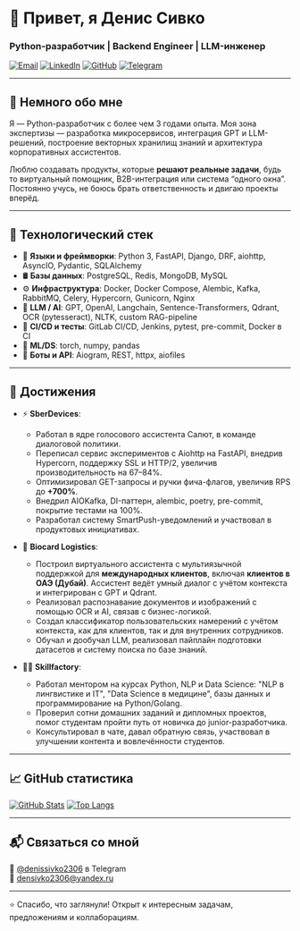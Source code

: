 # 👋 Привет, я Денис Сивко
### Python-разработчик | Backend Engineer | LLM-инженер

[![Email](https://img.shields.io/badge/email-densivko2306@yandex.ru-c14438?style=flat-square&logo=gmail&logoColor=white)](mailto:densivko2306@yandex.ru)
[![LinkedIn](https://img.shields.io/badge/-denissivko-0072b1?style=flat-square&logo=linkedin&logoColor=white)](https://www.linkedin.com/in/denissivko/)
[![GitHub](https://img.shields.io/badge/-DenisSivko-grey?style=flat-square&logo=github&logoColor=white)](https://github.com/DenisSivko/)
[![Telegram](https://img.shields.io/badge/Telegram-@denissivko2306-26A5E4?style=flat-square&logo=telegram&logoColor=white)](https://t.me/denissivko2306)

---

## 🧠 Немного обо мне

Я — Python-разработчик с более чем 3 годами опыта. Моя зона экспертизы — разработка микросервисов, интеграция GPT и LLM-решений, построение векторных хранилищ знаний и архитектура корпоративных ассистентов.  

Люблю создавать продукты, которые **решают реальные задачи**, будь то виртуальный помощник, B2B-интеграция или система “одного окна”. Постоянно учусь, не боюсь брать ответственность и двигаю проекты вперёд.

---

## 🚀 Технологический стек

- 🐍 **Языки и фреймворки**: Python 3, FastAPI, Django, DRF, aiohttp, AsyncIO, Pydantic, SQLAlchemy  
- 🛢 **Базы данных**: PostgreSQL, Redis, MongoDB, MySQL  
- ⚙️ **Инфраструктура**: Docker, Docker Compose, Alembic, Kafka, RabbitMQ, Celery, Hypercorn, Gunicorn, Nginx  
- 🤖 **LLM / AI**: GPT, OpenAI, Langchain, Sentence-Transformers, Qdrant, OCR (pytesseract), NLTK, custom RAG-pipeline
- 🧪 **CI/CD и тесты**: GitLab CI/CD, Jenkins, pytest, pre-commit, Docker в CI
- 🧠 **ML/DS**: torch, numpy, pandas  
- 💬 **Боты и API**: Aiogram, REST, httpx, aiofiles  

---

## 📌 Достижения

- ⚡️ **SberDevices**:
  - Работал в ядре голосового ассистента Салют, в команде диалоговой политики.
  - Переписал сервис экспериментов с Aiohttp на FastAPI, внедрив Hypercorn, поддержку SSL и HTTP/2, увеличив производительность на 67–84%.
  - Оптимизировал GET-запросы и ручки фича-флагов, увеличив RPS до **+700%**.
  - Внедрил AIOKafka, DI-паттерн, alembic, poetry, pre-commit, покрытие тестами на 100%.
  - Разработал систему SmartPush-уведомлений и участвовал в продуктовых инициативах.

- 🧠 **Biocard Logistics**:
  - Построил виртуального ассистента с мультиязычной поддержкой для **международных клиентов**, включая **клиентов в ОАЭ (Дубай)**. Ассистент ведёт умный диалог с учётом контекста и интегрирован с GPT и Qdrant.
  - Реализовал распознавание документов и изображений с помощью OCR и AI, связав с бизнес-логикой.
  - Создал классификатор пользовательских намерений с учётом контекста, как для клиентов, так и для внутренних сотрудников.
  - Обучал и дообучал LLM, реализовал пайплайн подготовки датасетов и систему поиска по базе знаний.

- 👨‍🏫 **Skillfactory**:
  - Работал ментором на курсах Python, NLP и Data Science: "NLP в лингвистике и IT", "Data Science в медицине", базы данных и программирование на Python/Golang.
  - Проверил сотни домашних заданий и дипломных проектов, помог студентам пройти путь от новичка до junior-разработчика.
  - Консультировал в чате, давал обратную связь, участвовал в улучшении контента и вовлечённости студентов.

---

## 📈 GitHub статистика

[![GitHub Stats](https://github-readme-stats.vercel.app/api?username=DenisSivko&show_icons=true&theme=tokyonight&hide=issues)](https://github.com/DenisSivko/)
[![Top Langs](https://github-readme-stats.vercel.app/api/top-langs/?username=DenisSivko&layout=compact&langs_count=6&hide=roff,html,css&theme=tokyonight)](https://github.com/DenisSivko/)

---

## 📬 Связаться со мной

📨 [@denissivko2306](https://t.me/denissivko2306) в Telegram  
📧 [densivko2306@yandex.ru](mailto:densivko2306@yandex.ru)

---

⭐️ Спасибо, что заглянули! Открыт к интересным задачам, предложениям и коллаборациям.
